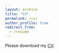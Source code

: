 ```yaml
---
layout: archive
title: "CV"
permalink: /cv/
author_profile: true
redirect_from:
  - /resume
---
```


Please download my [CV](https://xiaochuanai.github.io//assets/Curriculum%20Vitae.pdf).



